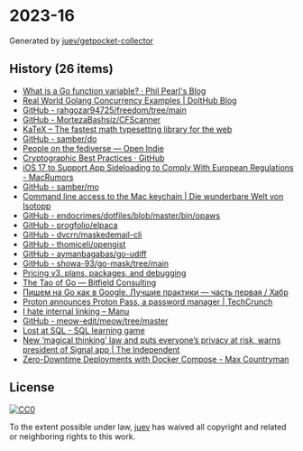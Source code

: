 # 2023-16

Generated by [juev/getpocket-collector](https://github.com/juev/getpocket-collector)

## History (26 items)

- [What is a Go function variable? · Phil Pearl's Blog](https://philpearl.github.io/post/functionpointers/)
- [Real World Golang Concurrency Examples | DoltHub Blog](https://www.dolthub.com/blog/2023-03-13-golang-concurrency-examples/)
- [GitHub - rahgozar94725/freedom/tree/main](https://github.com/rahgozar94725/freedom/tree/main)
- [GitHub - MortezaBashsiz/CFScanner](https://github.com/MortezaBashsiz/CFScanner)
- [KaTeX – The fastest math typesetting library for the web](https://katex.org)
- [GitHub - samber/do](https://github.com/samber/do)
- [People on the fediverse — Open Indie](https://blog.erlend.sh/people-on-the-fediverse)
- [Cryptographic Best Practices · GitHub](https://gist.github.com/atoponce/07d8d4c833873be2f68c34f9afc5a78a)
- [iOS 17 to Support App Sideloading to Comply With European Regulations - MacRumors](https://www.macrumors.com/2023/04/17/app-sideloading-support-coming-ios-17/)
- [GitHub - samber/mo](https://github.com/samber/mo)
- [Command line access to the Mac keychain | Die wunderbare Welt von Isotopp](https://blog.koehntopp.info/2017/01/26/command-line-access-to-the-mac-keychain.html)
- [GitHub - endocrimes/dotfiles/blob/master/bin/opaws](https://github.com/endocrimes/dotfiles/blob/master/bin/opaws)
- [GitHub - progfolio/elpaca](https://github.com/progfolio/elpaca)
- [GitHub - dvcrn/maskedemail-cli](https://github.com/dvcrn/maskedemail-cli)
- [GitHub - thomiceli/opengist](https://github.com/thomiceli/opengist)
- [GitHub - aymanbagabas/go-udiff](https://github.com/aymanbagabas/go-udiff)
- [GitHub - showa-93/go-mask/tree/main](https://github.com/showa-93/go-mask/tree/main)
- [Pricing v3, plans, packages, and debugging](https://tailscale.com/blog/pricing-v3)
- [The Tao of Go — Bitfield Consulting](https://bitfieldconsulting.com/golang/tao-of-go)
- [Пишем на Go как в Google. Лучшие практики — часть первая / Хабр](https://habr.com/ru/companies/skillfactory/articles/729924/)
- [Proton announces Proton Pass, a password manager | TechCrunch](https://techcrunch.com/2023/04/20/proton-announces-proton-pass-a-password-manager/)
- [I hate internal linking – Manu](https://manuelmoreale.com/i-hate-internal-linking)
- [GitHub - meow-edit/meow/tree/master](https://github.com/meow-edit/meow/tree/master)
- [Lost at SQL - SQL learning game](https://lost-at-sql.therobinlord.com)
- [New ‘magical thinking’ law and puts everyone’s privacy at risk, warns president of Signal app | The Independent](https://www.independent.co.uk/tech/uk-online-safety-bill-signal-whatsapp-privacy-encryption-b2324483.html)
- [Zero-Downtime Deployments with Docker Compose - Max Countryman](https://www.maxcountryman.com/articles/zero-downtime-deployments-with-docker-compose)

## License

[![CC0](https://mirrors.creativecommons.org/presskit/buttons/88x31/svg/cc-zero.svg)](https://creativecommons.org/publicdomain/zero/1.0/)

To the extent possible under law, [juev](https://github.com/juev) has waived all copyright and related or neighboring rights to this work.
